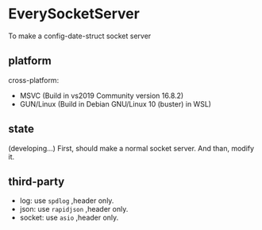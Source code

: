# EverySocketServer
To make a config-date-struct socket server

## platform

cross-platform:
- MSVC (Build in vs2019 Community version 16.8.2)
- GUN/Linux (Build in Debian GNU/Linux 10 (buster) in WSL)

## state

(developing...)
First, should make a normal socket server.
And than, modify it.

## third-party

- log: use `spdlog` ,header only.
- json: use `rapidjson` ,header only.
- socket: use `asio` ,header only.